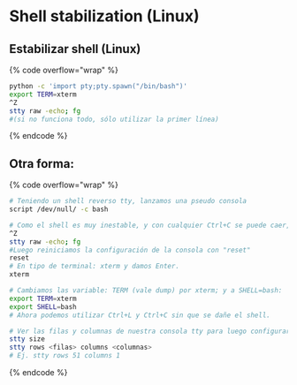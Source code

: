 # Shell stabilization (Linux)

## Estabilizar shell (Linux)

{% code overflow="wrap" %}
```bash
python -c 'import pty;pty.spawn("/bin/bash")'
export TERM=xterm
^Z
stty raw -echo; fg
#(si no funciona todo, sólo utilizar la primer línea)
```
{% endcode %}

## Otra forma:

{% code overflow="wrap" %}
```bash
# Teniendo un shell reverso tty, lanzamos una pseudo consola
script /dev/null/ -c bash

# Como el shell es muy inestable, y con cualquier Ctrl+C se puede caer, lo que hacemos es ponerla en segundo plano Ctrl+Z
^Z
stty raw -echo; fg
#Luego reiniciamos la configuración de la consola con "reset"
reset
# En tipo de terminal: xterm y damos Enter.
xterm

# Cambiamos las variable: TERM (vale dump) por xterm; y a SHELL=bash:
export TERM=xterm
export SHELL=bash
# Ahora podemos utilizar Ctrl+L y Ctrl+C sin que se dañe el shell.

# Ver las filas y columnas de nuestra consola tty para luego configurar la consola del reverse shell del mismo ancho:
stty size
stty rows <filas> columns <columnas>
# Ej. stty rows 51 columns 1
```
{% endcode %}
